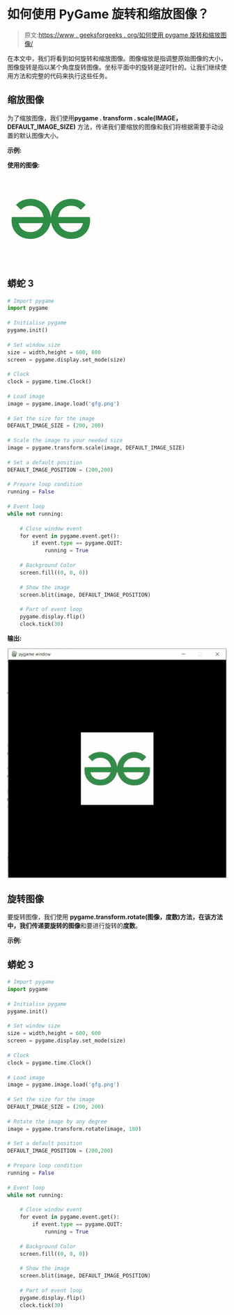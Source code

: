 # 如何使用 PyGame 旋转和缩放图像？

> 原文:[https://www . geeksforgeeks . org/如何使用 pygame 旋转和缩放图像/](https://www.geeksforgeeks.org/how-to-rotate-and-scale-images-using-pygame/)

在本文中，我们将看到如何旋转和缩放图像。图像缩放是指调整原始图像的大小，图像旋转是指以某个角度旋转图像。坐标平面中的旋转是逆时针的。让我们继续使用方法和完整的代码来执行这些任务。

## 缩放图像

为了缩放图像，我们使用**pygame . transform . scale(IMAGE，DEFAULT_IMAGE_SIZE)** 方法，传递我们要缩放的图像和我们将根据需要手动设置的默认图像大小。

**示例:**

**使用的图像:**

![](img/81e0d86efe1228c39dde2fd6b2718586.png)

## 蟒蛇 3

```py
# Import pygame
import pygame

# Initialise pygame
pygame.init()

# Set window size
size = width,height = 600, 600
screen = pygame.display.set_mode(size)

# Clock
clock = pygame.time.Clock()

# Load image
image = pygame.image.load('gfg.png')

# Set the size for the image
DEFAULT_IMAGE_SIZE = (200, 200)

# Scale the image to your needed size
image = pygame.transform.scale(image, DEFAULT_IMAGE_SIZE)

# Set a default position
DEFAULT_IMAGE_POSITION = (200,200)

# Prepare loop condition
running = False

# Event loop
while not running:

    # Close window event
    for event in pygame.event.get():
        if event.type == pygame.QUIT:
            running = True

    # Background Color
    screen.fill((0, 0, 0))

    # Show the image
    screen.blit(image, DEFAULT_IMAGE_POSITION)

    # Part of event loop
    pygame.display.flip()
    clock.tick(30)
```

**输出:**

![](img/24205b4bf50e5d79454dd990536c7a40.png)

## **旋转图像**

要旋转图像，我们使用 **pygame.transform.rotate(图像，度数)**方法，在该方法中，我们传递要旋转的**图像**和要进行旋转的**度数**。

**示例:**

## 蟒蛇 3

```py
# Import pygame
import pygame

# Initialise pygame
pygame.init()

# Set window size
size = width,height = 600, 600
screen = pygame.display.set_mode(size)

# Clock
clock = pygame.time.Clock()

# Load image
image = pygame.image.load('gfg.png')

# Set the size for the image
DEFAULT_IMAGE_SIZE = (200, 200)

# Rotate the image by any degree
image = pygame.transform.rotate(image, 180)

# Set a default position
DEFAULT_IMAGE_POSITION = (200,200)

# Prepare loop condition
running = False

# Event loop
while not running:

    # Close window event
    for event in pygame.event.get():
        if event.type == pygame.QUIT:
            running = True

    # Background Color
    screen.fill((0, 0, 0))

    # Show the image
    screen.blit(image, DEFAULT_IMAGE_POSITION)

    # Part of event loop
    pygame.display.flip()
    clock.tick(30)
```